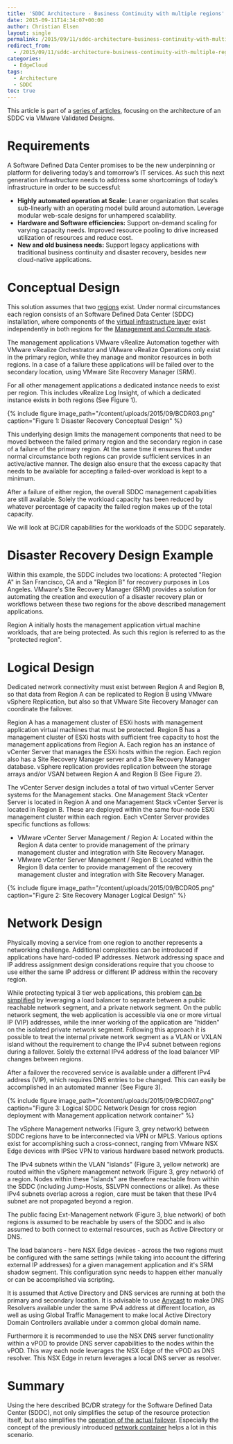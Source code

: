 ```yaml
---
title: 'SDDC Architecture - Business Continuity with multiple regions'
date: 2015-09-11T14:34:07+00:00
author: Christian Elsen
layout: single
permalink: /2015/09/11/sddc-architecture-business-continuity-with-multiple-regions/
redirect_from:
  - /2015/09/11/sddc-architecture-business-continuity-with-multiple-regions/amp/
categories:
  - EdgeCloud
tags:
  - Architecture
  - SDDC
toc: true
---
```

This article is part of a [series of articles](/2015/02/20/sddc-architecture-introduction/), focusing on the architecture of an SDDC via VMware Validated Designs.

# Requirements

A Software Defined Data Center promises to be the new underpinning or platform for delivering today’s and tomorrow’s IT services. As such this next generation infrastructure needs to address some shortcomings of today’s infrastructure in order to be successful:

  * **Highly automated operation at Scale:** Leaner organization that scales sub-linearly with an operating model build around automation. Leverage modular web-scale designs for unhampered scalability.
  * **Hardware and Software efficiencies:** Support on-demand scaling for varying capacity needs. Improved resource pooling to drive increased utilization of resources and reduce cost.
  * **New and old business needs:** Support legacy applications with traditional business continuity and disaster recovery, besides new cloud-native applications.

# Conceptual Design

This solution assumes that two [regions](/2015/07/31/sddc-architecture-regions-and-availability-zones-azs/) exist. Under normal circumstances each region consists of an Software Defined Data Center (SDDC) installation, where components of the [virtual infrastructure layer](/2015/02/20/sddc-architecture-introduction/) exist independently in both regions for the [Management and Compute stack](/2015/09/09/sddc-architecture-mapping-of-logical-components-to-physical-location/).

The management applications VMware vRealize Automation together with VMware vRealize Orchestrator and VMware vRealize Operations only exist in the primary region, while they manage and monitor resources in both regions. In a case of a failure these applications will be failed over to the secondary location, using VMware Site Recovery Manager (SRM).

For all other management applications a dedicated instance needs to exist per region. This includes vRealize Log Insight, of which a dedicated instance exists in both regions (See Figure 1).

{% include figure image_path="/content/uploads/2015/09/BCDR03.png" caption="Figure 1: Disaster Recovery Conceptual Design" %}

This underlying design limits the management components that need to be moved between the failed primary region and the secondary region in case of a failure of the primary region. At the same time it ensures that under normal circumstance both regions can provide sufficient services in an active/active manner. The design also ensure that the excess capacity that needs to be available for accepting a failed-over workload is kept to a minimum.

After a failure of either region, the overall SDDC management capabilities are still available. Solely the workload capacity has been reduced by whatever percentage of capacity the failed region makes up of the total capacity.

We will look at BC/DR capabilities for the workloads of the SDDC separately.

# Disaster Recovery Design Example

Within this example, the SDDC includes two locations: A protected "Region A" in San Francisco, CA and a "Region B" for recovery purposes in Los Angeles. VMware's Site Recovery Manager (SRM) provides a solution for automating the creation and execution of a disaster recovery plan or workflows between these two regions for the above described management applications.

Region A initially hosts the management application virtual machine workloads, that are being protected. As such this region is referred to as the "protected region".

# Logical Design

Dedicated network connectivity must exist between Region A and Region B, so that data from Region A can be replicated to Region B using VMware vSphere Replication, but also so that VMware Site Recovery Manager can coordinate the failover.

Region A has a management cluster of ESXi hosts with management application virtual machines that must be protected. Region B has a management cluster of ESXi hosts with sufficient free capacity to host the management applications from Region A. Each region has an instance of vCenter Server that manages the ESXi hosts within the region. Each region also has a Site Recovery Manager server and a Site Recovery Manager database. vSphere replication provides replication between the storage arrays and/or VSAN between Region A and Region B (See Figure 2).

The vCenter Server design includes a total of two virtual vCenter Server systems for the Management stacks. One Management Stack vCenter Server is located in Region A and one Management Stack vCenter Server is located in Region B. These are deployed within the same four-node ESXi management cluster within each region. Each vCenter Server provides specific functions as follows:

  * VMware vCenter Server Management / Region A: Located within the Region A data center to provide management of the primary management cluster and integration with Site Recovery Manager.
  * VMware vCenter Server Management / Region B: Located within the Region B data center to provide management of the recovery management cluster and integration with Site Recovery Manager.

{% include figure image_path="/content/uploads/2015/09/BCDR05.png" caption="Figure 2: Site Recovery Manager Logical Design" %}

# Network Design

Physically moving a service from one region to another represents a networking challenge. Additional complexities can be introduced if applications have hard-coded IP addresses. Network addressing space and IP address assignment design considerations require that you choose to use either the same IP address or different IP address within the recovery region.

While protecting typical 3 tier web applications, this problem [can be simplified](/2015/08/31/sddc-architecture-vpods-for-management-applications/) by leveraging a load balancer to separate between a public reachable network segment, and a private network segment. On the public network segment, the web application is accessible via one or more virtual IP (VIP) addresses, while the inner working of the application are "hidden" on the isolated private network segment. Following this approach it is possible to treat the internal private network segment as a VLAN or VXLAN island without the requirement to change the IPv4 subnet between regions during a failover. Solely the external IPv4 address of the load balancer VIP changes between regions.

After a failover the recovered service is available under a different IPv4 address (VIP), which requires DNS entries to be changed. This can easily be accomplished in an automated manner (See Figure 3).

{% include figure image_path="/content/uploads/2015/09/BCDR07.png" caption="Figure 3: Logical SDDC Network Design for cross region deployment with Management application network container" %}

The vSphere Management networks (Figure 3, grey network) between SDDC regions have to be interconnected via VPN or MPLS. Various options exist for accomplishing such a cross-connect, ranging from VMware NSX Edge devices with IPSec VPN to various hardware based network products.

The IPv4 subnets within the VLAN "islands" (Figure 3, yellow network) are routed within the vSphere management network (Figure 3, grey network) of a region. Nodes within these "islands" are therefore reachable from within the SDDC (including Jump-Hosts, SSLVPN connections or alike). As these IPv4 subnets overlap across a region, care must be taken that these IPv4 subnet are not propagated beyond a region.

The public facing Ext-Management network (Figure 3, blue network) of both regions is assumed to be reachable by users of the SDDC and is also assumed to both connect to external resources, such as Active Directory or DNS.

The load balancers - here NSX Edge devices - across the two regions must be configured with the same settings (while taking into account the differing external IP addresses) for a given management application and it's SRM shadow segment. This configuration sync needs to happen either manually or can be accomplished via scripting.

It is assumed that Active Directory and DNS services are running at both the primary and secondary location. It is advisable to use [Anycast](https://en.wikipedia.org/wiki/Anycast) to make DNS Resolvers available under the same IPv4 address at different location, as well as using Global Traffic Management to make local Active Directory Domain Controllers available under a common global domain name.

Furthermore it is recommended to use the NSX DNS server functionality within a vPOD to provide DNS server capabilities to the nodes within the vPOD. This way each node leverages the NSX Edge of the vPOD as DNS resolver. This NSX Edge in return leverages a local DNS server as resolver.

# Summary

Using the here described BC/DR strategy for the Software Defined Data Center (SDDC), not only simplifies the setup of the resource protection itself, but also simplifies the [operation of the actual failover](/2015/08/31/sddc-architecture-vpods-for-management-applications/). Especially the concept of the previously introduced [network container](/2015/08/31/sddc-architecture-vpods-for-management-applications/) helps a lot in this scenario.
